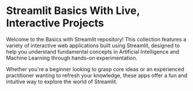 # Streamlit Basics With Live, Interactive Projects

Welcome to the Basics with Streamlit repository! This collection features a variety of interactive web applications built using Streamlit, designed to help you understand fundamental concepts in Artificial Intelligence and Machine Learning through hands-on experimentation.

Whether you're a beginner looking to grasp core ideas or an experienced practitioner wanting to refresh your knowledge, these apps offer a fun and intuitive way to explore the world of Streamlit.

